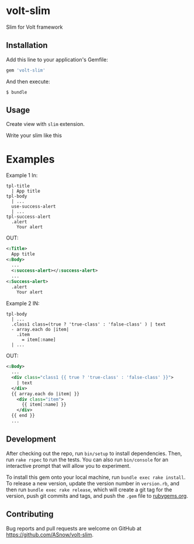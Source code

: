 # volt-slim
Slim for Volt framework

## Installation

Add this line to your application's Gemfile:

```ruby
gem 'volt-slim'
```

And then execute:

    $ bundle

## Usage

Create view with `slim` extension.

Write your slim like this

# Examples

Example 1
In:
```slim
tpl-title
  | App title
tpl-body
  | ...
  use-success-alert
  | ...
tpl-success-alert
  .alert
    Your alert
```
OUT:
```xml
<:Title>
  App title
<:Body>
  ...
  <:success-alert></:success-alert>
  ...
<:Success-alert>
  .alert
    Your alert
```

Example 2
IN:
```slim
tpl-body
  | ...
  .class1 class=(true ? 'true-class' : 'false-class' ) | text
  - array.each do |item|
    .item
      = item[:name]
  | ...
```
OUT:
```xml
<:Body>
  ...
  <div class="class1 {{ true ? 'true-class' : 'false-class' }}">
    | text
  </div>
  {{ array.each do |item| }}
    <div class="item">
      {{ item[:name] }}
    </div>
  {{ end }}
  ...
```

## Development

After checking out the repo, run `bin/setup` to install dependencies. Then, run `rake rspec` to run the tests. You can also run `bin/console` for an interactive prompt that will allow you to experiment.

To install this gem onto your local machine, run `bundle exec rake install`. To release a new version, update the version number in `version.rb`, and then run `bundle exec rake release`, which will create a git tag for the version, push git commits and tags, and push the `.gem` file to [rubygems.org](https://rubygems.org).

## Contributing

Bug reports and pull requests are welcome on GitHub at https://github.com/ASnow/volt-slim.

